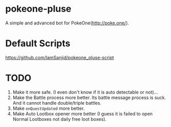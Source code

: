 # pokeone-pluse
A simple and advanced bot for PokeOne(http://poke.one/).

# Default Scripts
https://github.com/IamSanjid/pokeone_pluse-script

# TODO
1) Make it more safe. (I even don't know if it is auto detectable or not)...
2) Make the Battle process more better. Its battle message process is suck. And it cannot handle double/triple battles.
3) Make `onQuestUpdated` more better.
4) Make Auto Lootbox opener more better (I guess it is failed to open Normal Lootboxes not daily free loot boxes).
